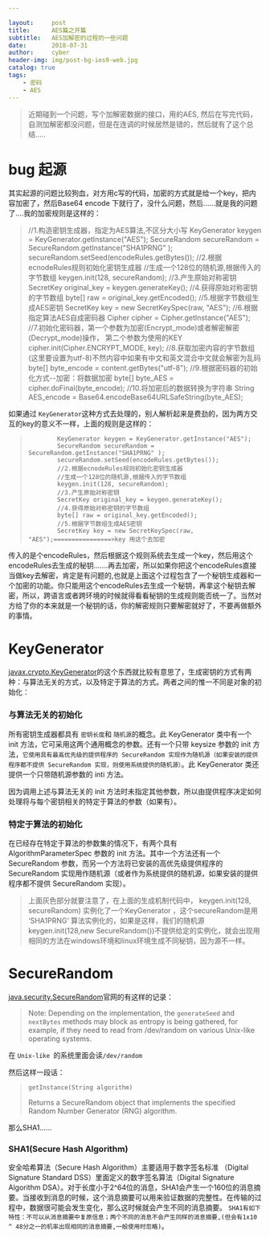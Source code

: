 ```yaml
---

layout:     post
title:      AES篇之开篇
subtitle:   AES加解密的过程的一些问题
date:       2018-07-31
author:     cyber
header-img: img/post-bg-ios9-web.jpg
catalog: true
tags:
    - 密码
    - AES
---
```


> 近期碰到一个问题，写个加解密数据的接口，用的AES,  然后在写完代码，自测加解密都没问题，但是在连调的时候居然是错的，然后就有了这个总结.....



# bug 起源

其实起源的问题比较狗血，对方用c写的代码，加密的方式就是给一个key，把内容加密了，然后Base64 encode 下就行了，没什么问题，然后......就是我的问题了....我的加密规则是这样的：

>
>
>//1.构造密钥生成器，指定为AES算法,不区分大小写
>KeyGenerator keygen = KeyGenerator.getInstance("AES");
>SecureRandom secureRandom = SecureRandom.getInstance("SHA1PRNG" );
>secureRandom.setSeed(encodeRules.getBytes());
> //2.根据ecnodeRules规则初始化密钥生成器
> //生成一个128位的随机源,根据传入的字节数组
> keygen.init(128, secureRandom);
> //3.产生原始对称密钥
> SecretKey original_key = keygen.generateKey();
>//4.获得原始对称密钥的字节数组
> byte[] raw = original_key.getEncoded();
>//5.根据字节数组生成AES密钥
>SecretKey key = new SecretKeySpec(raw, "AES");
>//6.根据指定算法AES自成密码器
>Cipher cipher = Cipher.getInstance("AES");
>//7.初始化密码器，第一个参数为加密(Encrypt_mode)或者解密解密(Decrypt_mode)操作，
> 第二个参数为使用的KEY
>cipher.init(Cipher.ENCRYPT_MODE, key);
>//8.获取加密内容的字节数组(这里要设置为utf-8)不然内容中如果有中文和英文混合中文就会解密为乱码
>byte[] byte_encode = content.getBytes("utf-8");
>//9.根据密码器的初始化方式--加密：将数据加密
> byte[] byte_AES = cipher.doFinal(byte_encode);
>//10.将加密后的数据转换为字符串
>String AES_encode = Base64.encodeBase64URLSafeString(byte_AES);
>
>



如果通过 `KeyGenerator`这种方式去处理的，别人解析起来是费劲的，因为两方交互的key的意义不一样，上面的规则是这样的：

>           
>
>             KeyGenerator keygen = KeyGenerator.getInstance("AES");
>             SecureRandom secureRandom = SecureRandom.getInstance("SHA1PRNG" );
>             secureRandom.setSeed(encodeRules.getBytes());
>             //2.根据ecnodeRules规则初始化密钥生成器
>             //生成一个128位的随机源,根据传入的字节数组
>             keygen.init(128, secureRandom);
>             //3.产生原始对称密钥
>             SecretKey original_key = keygen.generateKey();
>             //4.获得原始对称密钥的字节数组
>             byte[] raw = original_key.getEncoded();
>             //5.根据字节数组生成AES密钥
>             SecretKey key = new SecretKeySpec(raw, "AES");================>key 用这个去加密
>
>

传入的是个encodeRules，然后根据这个规则系统去生成一个key，然后用这个encodeRules去生成的秘钥.......再去加密，所以如果你把这个encodeRules直接当做key去解密，肯定是有问题的,也就是上面这个过程包含了一个秘钥生成器和一个加密的功能。你只能用这个encodeRules去生成一个秘钥，再拿这个秘钥去解密，所以，跨语言或者跨环境的时候就得看看秘钥的生成规则能否统一了。当然对方给了你的本来就是一个秘钥的话，你的解密规则只要解密就好了，不要再做额外的事情。



# KeyGenerator

[javax.crypto.KeyGenerator](http://jszx-jxpt.cuit.edu.cn/JavaAPI/javax/crypto/KeyGenerator.html)的这个东西就比较有意思了，生成密钥的方式有两种：与算法无关的方式，以及特定于算法的方式。两者之间的惟一不同是对象的初始化：

###  与算法无关的初始化

所有密钥生成器都具有 `密钥长度`和 ` 随机源 `的概念。此 KeyGenerator 类中有一个 init 方法，它可采用这两个通用概念的参数。还有一个只带 keysize 参数的 init 方法，`它使用具有最高优先级的提供程序的 SecureRandom 实现作为随机源（如果安装的提供程序都不提供 SecureRandom 实现，则使用系统提供的随机源）`。此 KeyGenerator 类还提供一个只带随机源参数的 inti 方法。

因为调用上述与算法无关的 init 方法时未指定其他参数，所以由提供程序决定如何处理将与每个密钥相关的特定于算法的参数（如果有）。

### 特定于算法的初始化

在已经存在特定于算法的参数集的情况下，有两个具有 AlgorithmParameterSpec 参数的 init 方法。其中一个方法还有一个 SecureRandom 参数，而另一个方法将已安装的高优先级提供程序的 SecureRandom 实现用作随机源（或者作为系统提供的随机源，如果安装的提供程序都不提供 SecureRandom 实现）。

>  
>
> 上面灰色部分就要注意了，在上面的生成机制代码中，  keygen.init(128, secureRandom) 实例化了一个KeyGenerator ，这个secureRandom是用 ‘SHA1PRNG‘ 算法实例化的，如果是这样，我们的随机源keygen.init(128,new SecureRandom())不提供给定的实例化，就会出现用相同的方法在windows环境和linux环境生成不同秘钥，因为源不一样。
>
>

# SecureRandom

[java.security.SecureRandom](https://docs.oracle.com/javase/8/docs/api/java/security/SecureRandom.html)官网的有这样的记录：

>
>
>Note: Depending on the implementation, the `generateSeed` and `nextBytes` methods may block as entropy is being gathered, for example, if they need to read from /dev/random on various Unix-like operating systems.
>
>

在 `Unix-like `的系统里面会读` /dev/random `

然后这样一段话：

> ```
> getInstance(String algorithm)
> ```
>
> Returns a SecureRandom object that implements the specified Random Number Generator (RNG) algorithm.
>
>

那么SHA1......

###  SHA1(Secure Hash Algorithm)

安全哈希算法（Secure Hash Algorithm）主要适用于数字签名标准 （Digital Signature Standard DSS）里面定义的数字签名算法（Digital Signature Algorithm DSA）。对于长度小于2^64位的消息，SHA1会产生一个160位的消息摘要。当接收到消息的时候，这个消息摘要可以用来验证数据的完整性。在传输的过程中，数据很可能会发生变化，那么这时候就会产生不同的消息摘要。 `SHA1有如下特性：不可以从消息摘要中复原信息；两个不同的消息不会产生同样的消息摘要,(但会有1x10 ^ 48分之一的机率出现相同的消息摘要,一般使用时忽略)`。

